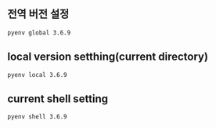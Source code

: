 ## 전역 버전 설정
```pyenv global 3.6.9```

## local version setthing(current directory)
```pyenv local 3.6.9```

## current shell setting
```pyenv shell 3.6.9```
